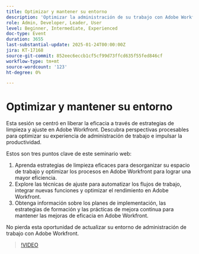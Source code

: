 ```yaml
---
title: Optimizar y mantener su entorno
description: 'Optimizar la administración de su trabajo con Adobe Workfront: estrategias de limpieza y ajuste para mejorar la eficiencia'
role: Admin, Developer, Leader, User
level: Beginner, Intermediate, Experienced
doc-type: Event
duration: 3655
last-substantial-update: 2025-01-24T00:00:00Z
jira: KT-17168
source-git-commit: 852eec6eccb1cf5cf99d73ffcd635f55fed846cf
workflow-type: tm+mt
source-wordcount: '123'
ht-degree: 0%

---
```



# Optimizar y mantener su entorno

Esta sesión se centró en liberar la eficacia a través de estrategias de limpieza y ajuste en Adobe Workfront. Descubra perspectivas procesables para optimizar su experiencia de administración de trabajo e impulsar la productividad.

Estos son tres puntos clave de este seminario web:

1. Aprenda estrategias de limpieza eficaces para desorganizar su espacio de trabajo y optimizar los procesos en Adobe Workfront para lograr una mayor eficiencia.
2. Explore las técnicas de ajuste para automatizar los flujos de trabajo, integrar nuevas funciones y optimizar el rendimiento en Adobe Workfront.
3. Obtenga información sobre los planes de implementación, las estrategias de formación y las prácticas de mejora continua para mantener las mejoras de eficacia en Adobe Workfront.

No pierda esta oportunidad de actualizar su entorno de administración de trabajo con Adobe Workfront.

>[!VIDEO](https://video.tv.adobe.com/v/3443024/?learn=on&enablevpops)
